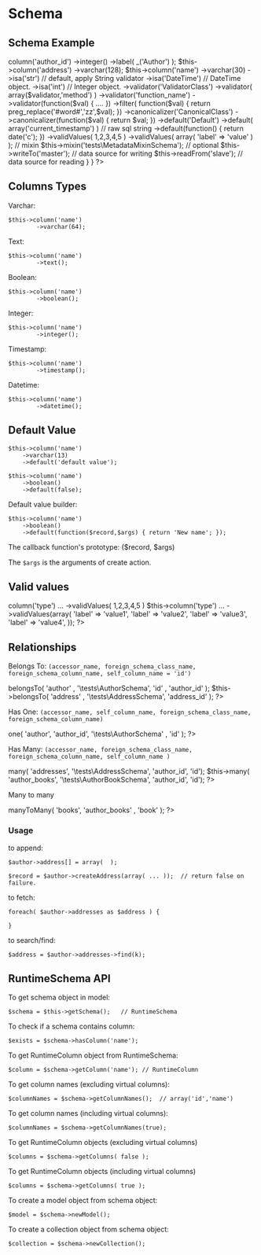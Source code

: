 Schema
======

Schema Example
--------------

<?php
use LazyRecord\Schema\SchemaDeclare;

class AddressSchema extends SchemaDeclare
{
    function schema()
    {
        $this->column('author_id')
                ->integer()
                ->label( _('Author') );

        $this->column('address')
                ->varchar(128);

        $this->column('name')
                ->varchar(30)
                ->isa('str') // default, apply String validator
                ->isa('DateTime')  // DateTime object.
                ->isa('int') // Integer object.

                ->validator('ValidatorClass')
                ->validator( array($validator,'method') )
                ->validator('function_name')
                ->validator(function($val) { .... })

                ->filter( function($val) {  
                            return preg_replace('#word#','zz',$val);  
                 })
                ->canonicalizer('CanonicalClass')
                ->canonicalizer(function($val) { return $val; })

                ->default('Default')
                ->default( array('current_timestamp') ) // raw sql string
                ->default(function() { 
                        return date('c');
                })

                ->validValues( 1,2,3,4,5 )
                ->validValues( array( 'label' => 'value'  ) );

        // mixin
        $this->mixin('tests\MetadataMixinSchema');


        // optional


        $this->writeTo('master');   // data source for writing
        $this->readFrom('slave');   // data source for reading
    }
}
?>

Columns Types
-------------

Varchar:

    $this->column('name')
            ->varchar(64);

Text:

    $this->column('name')
            ->text();

Boolean:

    $this->column('name')
            ->boolean();

Integer:

    $this->column('name')
            ->integer();

Timestamp:

    $this->column('name')
            ->timestamp();

Datetime:

    $this->column('name')
            ->datetime();


Default Value
-------------

    $this->column('name')
        ->varchar(13)
        ->default('default value');

    $this->column('name')
        ->boolean()
        ->default(false);

Default value builder:

    $this->column('name')
        ->boolean()
        ->default(function($record,$args) { return 'New name'; });

The callback function's prototype: ($record, $args)

The `$args` is the arguments of create action.

Valid values
------------

<?php
    $this->column('type')
        ...
        ->validValues( 1,2,3,4,5 )

    $this->column('type')
        ...
        ->validValues(array(
            'label' => 'value1',
            'label' => 'value2',
            'label' => 'value3',
            'label' => 'value4',
        ));
?>

Relationships
-------------

Belongs To: `(accessor_name, foreign_schema_class_name, foreign_schema_column_name, self_column_name = 'id')`

<?php
    $this->belongsTo( 'author' , '\tests\AuthorSchema', 'id' , 'author_id' );
    $this->belongsTo( 'address' , '\tests\AddressSchema', 'address_id' );
?>


Has One: `(accessor_name, self_column_name, foreign_schema_class_name, foreign_schema_column_name)`

<?php 
    $this->one( 'author', 'author_id', '\tests\AuthorSchema' , 'id' );
?>

Has Many: `(accessor_name, foreign_schema_class_name, foreign_schema_column_name, self_column_name )`

<?php
    $this->many( 'addresses', '\tests\AddressSchema', 'author_id', 'id');
    $this->many( 'author_books', '\tests\AuthorBookSchema', 'author_id', 'id');
?>

Many to many

<?php
    $this->manyToMany( 'books', 'author_books' , 'book' );
?>

### Usage

to append:

    $author->address[] = array(  );

    $record = $author->createAddress(array( ... ));  // return false on failure.

to fetch:

    foreach( $author->addresses as $address ) {

    }

to search/find:

    $address = $author->addresses->find(k);

## RuntimeSchema API

To get schema object in model:

    $schema = $this->getSchema();   // RuntimeSchema

To check if a schema contains column:

    $exists = $schema->hasColumn('name');

To get RuntimeColumn object from RuntimeSchema:

    $column = $schema->getColumn('name'); // RuntimeColumn

To get column names (excluding virtual columns):

    $columnNames = $schema->getColumnNames();  // array('id','name')

To get column names (including virtual columns):

    $columnNames = $schema->getColumnNames(true);

To get RuntimeColumn objects (excluding virtual columns)

    $columns = $schema->getColumns( false );

To get RuntimeColumn objects (including virtual columns)

    $columns = $schema->getColumns( true );

To create a model object from schema object:

    $model = $schema->newModel();

To create a collection object from schema object:

    $collection = $schema->newCollection();



